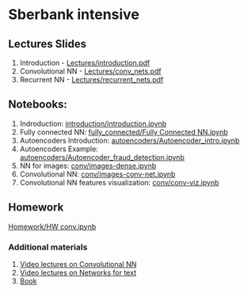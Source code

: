 # Sberbank intensive

## Lectures Slides
1. Introduction - [Lectures/introduction.pdf](https://github.com/DukeGonzo/sberbank_intensive/blob/master/Lectures/introduction.pdf)
2. Convolutional NN - [Lectures/conv_nets.pdf](https://github.com/DukeGonzo/sberbank_intensive/blob/master/Lectures/conv_nets.pdf)
3. Recurrent NN - [Lectures/recurrent_nets.pdf](https://github.com/DukeGonzo/sberbank_intensive/blob/master/Lectures/recurrent_nets.pdf)

## Notebooks:
1. Indroduction: [introduction/introduction.ipynb](https://github.com/DukeGonzo/sberbank_intensive/blob/master/introduction/introduction.ipynb)
2. Fully connected NN: [fully_connected/Fully Connected NN.ipynb](https://github.com/DukeGonzo/sberbank_intensive/blob/master/fully_connected/Fully%20Connected%20NN.ipynb)
3. Autoencoders Introduction: [autoencoders/Autoencoder_intro.ipynb](https://github.com/DukeGonzo/sberbank_intensive/blob/master/autoencoders/Autoencoder_intro.ipynb)
4. Autoencoders Example: [autoencoders/Autoencoder_fraud_detection.ipynb](https://github.com/DukeGonzo/sberbank_intensive/blob/master/autoencoders/Autoencoder_fraud_detection.ipynb)
5. NN for images: [conv/images-dense.ipynb](https://github.com/DukeGonzo/sberbank_intensive/blob/master/conv/images-dense.ipynb)
6. Convolutional NN: [conv/images-conv-net.ipynb](https://github.com/DukeGonzo/sberbank_intensive/blob/master/conv/images-conv-net.ipynb)
7. Convolutional NN features visualization: [conv/conv-viz.ipynb](https://github.com/DukeGonzo/sberbank_intensive/blob/master/conv/conv-viz.ipynb)


## Homework
[Homework/HW conv.ipynb](https://github.com/DukeGonzo/sberbank_intensive/blob/master/Homework/HW%20conv.ipynb)

### Additional materials
1. [Video lectures on Convolutional NN](https://www.youtube.com/playlist?list=PLkt2uSq6rBVctENoVBg1TpCC7OQi31AlC)
2. [Video lectures on Networks for text](https://www.youtube.com/playlist?list=PLqdrfNEc5QnuV9RwUAhoJcoQvu4Q46Lja)
3. [Book](http://www.deeplearningbook.org)
